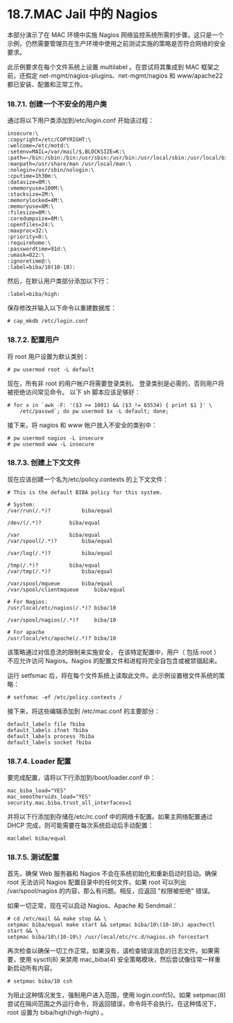 # 18.7.MAC Jail 中的 Nagios


本部分演示了在 MAC 环境中实施 Nagios 网络监控系统所需的步骤。这只是一个示例，仍然需要管理员在生产环境中使用之前测试实施的策略是否符合网络的安全要求。

此示例要求在每个文件系统上设置 multilabel 。在尝试将其集成到 MAC 框架之前，还假定 net-mgmt/nagios-plugins、net-mgmt/nagios 和 www/apache22 都已安装、配置和正常工作。

### 18.7.1. 创建一个不安全的用户类

通过将以下用户类添加到/etc/login.conf 开始该过程：

```
insecure:\
:copyright=/etc/COPYRIGHT:\
:welcome=/etc/motd:\
:setenv=MAIL=/var/mail/$,BLOCKSIZE=K:\
:path=~/bin:/sbin:/bin:/usr/sbin:/usr/bin:/usr/local/sbin:/usr/local/bin
:manpath=/usr/share/man /usr/local/man:\
:nologin=/usr/sbin/nologin:\
:cputime=1h30m:\
:datasize=8M:\
:vmemoryuse=100M:\
:stacksize=2M:\
:memorylocked=4M:\
:memoryuse=8M:\
:filesize=8M:\
:coredumpsize=8M:\
:openfiles=24:\
:maxproc=32:\
:priority=0:\
:requirehome:\
:passwordtime=91d:\
:umask=022:\
:ignoretime@:\
:label=biba/10(10-10):
```

然后，在默认用户类部分添加以下行：

```
:label=biba/high:
```

保存修改并输入以下命令以重建数据库：

```
# cap_mkdb /etc/login.conf
```

### 18.7.2. 配置用户

将 root 用户设置为默认类别：

```
# pw usermod root -L default
```

现在，所有非 root 的用户帐户将需要登录类别。 登录类别是必需的，否则用户将被拒绝访问常见命令。 以下 sh 脚本应该足够好：

```
# for x in `awk -F: '($3 >= 1001) && ($3 != 65534) { print $1 }' \
	/etc/passwd`; do pw usermod $x -L default; done;
```

接下来，将 nagios 和 www 帐户放入不安全的类别中：

```
# pw usermod nagios -L insecure
# pw usermod www -L insecure
```

### 18.7.3. 创建上下文文件

现在应该创建一个名为/etc/policy.contexts 的上下文文件：

```
# This is the default BIBA policy for this system.

# System:
/var/run(/.*)?			biba/equal

/dev/(/.*)?			biba/equal

/var				biba/equal
/var/spool(/.*)?		biba/equal

/var/log(/.*)?			biba/equal

/tmp(/.*)?			biba/equal
/var/tmp(/.*)?			biba/equal

/var/spool/mqueue		biba/equal
/var/spool/clientmqueue		biba/equal

# For Nagios:
/usr/local/etc/nagios(/.*)?	biba/10

/var/spool/nagios(/.*)?		biba/10

# For apache
/usr/local/etc/apache(/.*)?	biba/10
```

该策略通过对信息流的限制来实施安全， 在该特定配置中，用户（ 包括 root ）不应允许访问 Nagios。Nagios 的配置文件和进程将完全自包含或被禁锢起来。

运行 setfsmac 后，将在每个文件系统上读取此文件。此示例设置根文件系统的策略：

```
# setfsmac -ef /etc/policy.contexts /
```

接下来，将这些编辑添加到 /etc/mac.conf 的主要部分：

```
default_labels file ?biba
default_labels ifnet ?biba
default_labels process ?biba
default_labels socket ?biba
```

### 18.7.4. Loader 配置

要完成配置，请将以下行添加到/boot/loader.conf 中：

```
mac_biba_load="YES"
mac_seeotheruids_load="YES"
security.mac.biba.trust_all_interfaces=1
```

并将以下行添加到存储在/etc/rc.conf 中的网络卡配置。如果主网络配置通过 DHCP 完成，则可能需要在每次系统启动后手动配置：

```
maclabel biba/equal
```

### 18.7.5. 测试配置

首先，确保 Web 服务器和 Nagios 不会在系统初始化和重新启动时启动。确保 root 无法访问 Nagios 配置目录中的任何文件。如果 root 可以列出 /var/spool/nagios 的内容，那么有问题。相反，应返回 "权限被拒绝" 错误。

如果一切正常，现在可以启动 Nagios、Apache 和 Sendmail：

```
# cd /etc/mail && make stop && \
setpmac biba/equal make start && setpmac biba/10\(10-10\) apachectl start && \
setpmac biba/10\(10-10\) /usr/local/etc/rc.d/nagios.sh forcestart
```

再次检查以确保一切工作正常。如果没有，请检查错误消息的日志文件。如果需要，使用 sysctl(8) 来禁用 mac_biba(4) 安全策略模块，然后尝试像往常一样重新启动所有内容。

```
# setpmac biba/10 csh
```

为阻止这种情况发生，强制用户进入范围，使用 login.conf(5)。如果 setpmac(8) 尝试在隔间范围之外运行命令，将返回错误，命令将不会执行。在这种情况下，root 设置为 biba/high(high-high) 。
